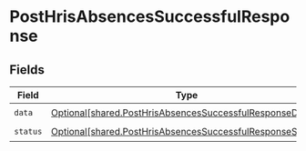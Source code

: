 # PostHrisAbsencesSuccessfulResponse


## Fields

| Field                                                                                                                            | Type                                                                                                                             | Required                                                                                                                         | Description                                                                                                                      |
| -------------------------------------------------------------------------------------------------------------------------------- | -------------------------------------------------------------------------------------------------------------------------------- | -------------------------------------------------------------------------------------------------------------------------------- | -------------------------------------------------------------------------------------------------------------------------------- |
| `data`                                                                                                                           | [Optional[shared.PostHrisAbsencesSuccessfulResponseData]](undefined/models/shared/posthrisabsencessuccessfulresponsedata.md)     | :heavy_check_mark:                                                                                                               | N/A                                                                                                                              |
| `status`                                                                                                                         | [Optional[shared.PostHrisAbsencesSuccessfulResponseStatus]](undefined/models/shared/posthrisabsencessuccessfulresponsestatus.md) | :heavy_check_mark:                                                                                                               | N/A                                                                                                                              |